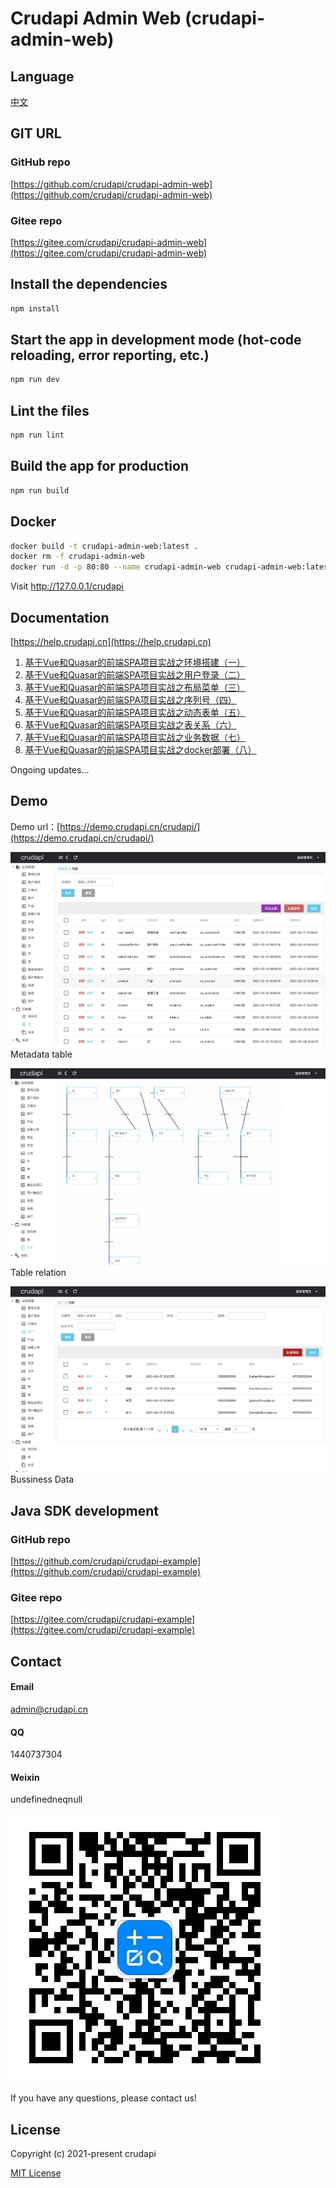 # Crudapi Admin Web (crudapi-admin-web)

## Language
[中文](README_CN.md)

## GIT URL
### GitHub repo
[https://github.com/crudapi/crudapi-admin-web](https://github.com/crudapi/crudapi-admin-web)

### Gitee repo
[https://gitee.com/crudapi/crudapi-admin-web](https://gitee.com/crudapi/crudapi-admin-web)

## Install the dependencies
```bash
npm install
```

## Start the app in development mode (hot-code reloading, error reporting, etc.)
```bash
npm run dev
```

## Lint the files
```bash
npm run lint
```

## Build the app for production
```bash
npm run build
```

## Docker
```bash
docker build -t crudapi-admin-web:latest .
docker rm -f crudapi-admin-web
docker run -d -p 80:80 --name crudapi-admin-web crudapi-admin-web:latest
```
Visit [ http://127.0.0.1/crudapi ](http://127.0.0.1/crudapi)

## Documentation

[https://help.crudapi.cn](https://help.crudapi.cn)

1. [ 基于Vue和Quasar的前端SPA项目实战之环境搭建（一）](https://help.crudapi.cn/crudapi-admin-web/helloworld.html)
2. [ 基于Vue和Quasar的前端SPA项目实战之用户登录（二）](https://help.crudapi.cn/crudapi-admin-web/login.html)
3. [ 基于Vue和Quasar的前端SPA项目实战之布局菜单（三）](https://help.crudapi.cn/crudapi-admin-web/layout.html)
4. [ 基于Vue和Quasar的前端SPA项目实战之序列号（四）](https://help.crudapi.cn/crudapi-admin-web/sequence.html)
5. [ 基于Vue和Quasar的前端SPA项目实战之动态表单（五）](https://help.crudapi.cn/crudapi-admin-web/metadatatable.html)
6. [ 基于Vue和Quasar的前端SPA项目实战之表关系（六）](https://help.crudapi.cn/crudapi-admin-web/metadatarelation.html)
7. [ 基于Vue和Quasar的前端SPA项目实战之业务数据（七）](https://help.crudapi.cn/crudapi-admin-web/business.html)
8. [ 基于Vue和Quasar的前端SPA项目实战之docker部署（八）](https://help.crudapi.cn/crudapi-admin-web/docker.html)

Ongoing updates...

## Demo
Demo url：[https://demo.crudapi.cn/crudapi/](https://demo.crudapi.cn/crudapi/)

![table](./img/table.png)
Metadata table

![table](./img/relation.png)
Table relation

![customer](./img/customer.png)
Bussiness Data

## Java SDK development
### GitHub repo
[https://github.com/crudapi/crudapi-example](https://github.com/crudapi/crudapi-example)

### Gitee repo
[https://gitee.com/crudapi/crudapi-example](https://gitee.com/crudapi/crudapi-example)

## Contact
#### Email
admin@crudapi.cn

#### QQ
1440737304

#### Weixin
undefinedneqnull

![undefinedneqnull](./img/crudapiweixin.jpeg)

If you have any questions, please contact us!

## License

Copyright (c) 2021-present crudapi

[MIT License](http://en.wikipedia.org/wiki/MIT_License)
